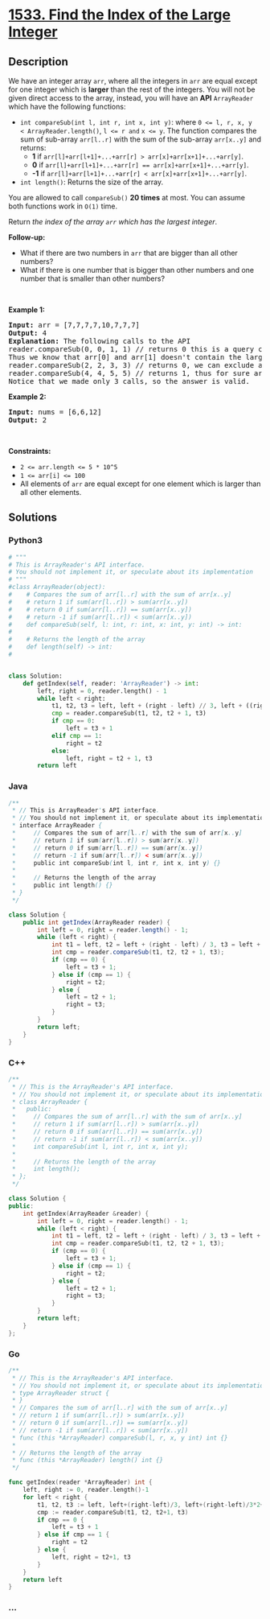 # [1533. Find the Index of the Large Integer](https://leetcode.com/problems/find-the-index-of-the-large-integer)



## Description

<p>We have an integer array <code>arr</code>, where all the integers in <code>arr</code> are equal except for one integer which is <strong>larger</strong> than the rest of the integers. You will not be given direct access to the array, instead, you will have an <strong>API</strong> <code>ArrayReader</code> which have the following functions:</p>

<ul>
	<li><code>int compareSub(int l, int r, int x, int y)</code>: where <code>0 &lt;= l, r, x, y &lt;&nbsp;ArrayReader.length()</code>, <code>l &lt;= r and</code>&nbsp;<code>x &lt;= y</code>. The function compares the sum of sub-array <code>arr[l..r]</code> with the sum of the sub-array <code>arr[x..y]</code> and returns:
	<ul>
		<li><strong>1</strong> if <code>arr[l]+arr[l+1]+...+arr[r] &gt; arr[x]+arr[x+1]+...+arr[y]</code>.</li>
		<li><strong>0</strong> if <code>arr[l]+arr[l+1]+...+arr[r] == arr[x]+arr[x+1]+...+arr[y]</code>.</li>
		<li><strong>-1</strong> if <code>arr[l]+arr[l+1]+...+arr[r] &lt; arr[x]+arr[x+1]+...+arr[y]</code>.</li>
	</ul>
	</li>
	<li><code>int length()</code>: Returns the size of the array.</li>
</ul>

<p>You are allowed to call&nbsp;<code>compareSub()</code>&nbsp;<b>20 times</b> at most. You can assume both functions work in <code>O(1)</code> time.</p>

<p>Return <em>the index of the array <code>arr</code> which has the largest integer</em>.</p>

<p><strong>Follow-up:</strong></p>

<ul>
	<li>What if there are two numbers in <code>arr</code> that are bigger than all other numbers?</li>
	<li>What if there is one number that is bigger than other numbers and one number that is smaller than other numbers?</li>
</ul>

<p>&nbsp;</p>
<p><strong>Example 1:</strong></p>

<pre>
<strong>Input:</strong> arr = [7,7,7,7,10,7,7,7]
<strong>Output:</strong> 4
<strong>Explanation:</strong> The following calls to the API
reader.compareSub(0, 0, 1, 1) // returns 0 this is a query comparing the sub-array (0, 0) with the sub array (1, 1), (i.e. compares arr[0] with arr[1]).
Thus we know that arr[0] and arr[1] doesn&#39;t contain the largest element.
reader.compareSub(2, 2, 3, 3) // returns 0, we can exclude arr[2] and arr[3].
reader.compareSub(4, 4, 5, 5) // returns 1, thus for sure arr[4] is the largest element in the array.
Notice that we made only 3 calls, so the answer is valid.
</pre>

<p><strong>Example 2:</strong></p>

<pre>
<strong>Input:</strong> nums = [6,6,12]
<strong>Output:</strong> 2
</pre>

<p>&nbsp;</p>
<p><strong>Constraints:</strong></p>

<ul>
	<li><code>2 &lt;= arr.length&nbsp;&lt;= 5 * 10^5</code></li>
	<li><code>1 &lt;= arr[i] &lt;= 100</code></li>
	<li>All elements of <code>arr</code> are equal except for one element which is larger than all other elements.</li>
</ul>


## Solutions

<!-- tabs:start -->

### **Python3**

```python
# """
# This is ArrayReader's API interface.
# You should not implement it, or speculate about its implementation
# """
#class ArrayReader(object):
#	 # Compares the sum of arr[l..r] with the sum of arr[x..y]
#	 # return 1 if sum(arr[l..r]) > sum(arr[x..y])
#	 # return 0 if sum(arr[l..r]) == sum(arr[x..y])
#	 # return -1 if sum(arr[l..r]) < sum(arr[x..y])
#    def compareSub(self, l: int, r: int, x: int, y: int) -> int:
#
#	 # Returns the length of the array
#    def length(self) -> int:
#


class Solution:
    def getIndex(self, reader: 'ArrayReader') -> int:
        left, right = 0, reader.length() - 1
        while left < right:
            t1, t2, t3 = left, left + (right - left) // 3, left + ((right - left) // 3) * 2 + 1
            cmp = reader.compareSub(t1, t2, t2 + 1, t3)
            if cmp == 0:
                left = t3 + 1
            elif cmp == 1:
                right = t2
            else:
                left, right = t2 + 1, t3
        return left
```

### **Java**

```java
/**
 * // This is ArrayReader's API interface.
 * // You should not implement it, or speculate about its implementation
 * interface ArrayReader {
 *     // Compares the sum of arr[l..r] with the sum of arr[x..y] 
 *     // return 1 if sum(arr[l..r]) > sum(arr[x..y])
 *     // return 0 if sum(arr[l..r]) == sum(arr[x..y])
 *     // return -1 if sum(arr[l..r]) < sum(arr[x..y])
 *     public int compareSub(int l, int r, int x, int y) {}
 *
 *     // Returns the length of the array
 *     public int length() {}
 * }
 */

class Solution {
    public int getIndex(ArrayReader reader) {
        int left = 0, right = reader.length() - 1;
        while (left < right) {
            int t1 = left, t2 = left + (right - left) / 3, t3 = left + (right - left) / 3 * 2 + 1;
            int cmp = reader.compareSub(t1, t2, t2 + 1, t3);
            if (cmp == 0) {
                left = t3 + 1;
            } else if (cmp == 1) {
                right = t2;
            } else {
                left = t2 + 1;
                right = t3;
            }
        }
        return left;
    }
}
```

### **C++**

```cpp
/**
 * // This is the ArrayReader's API interface.
 * // You should not implement it, or speculate about its implementation
 * class ArrayReader {
 *   public:
 *     // Compares the sum of arr[l..r] with the sum of arr[x..y] 
 *     // return 1 if sum(arr[l..r]) > sum(arr[x..y])
 *     // return 0 if sum(arr[l..r]) == sum(arr[x..y])
 *     // return -1 if sum(arr[l..r]) < sum(arr[x..y])
 *     int compareSub(int l, int r, int x, int y);
 *
 *     // Returns the length of the array
 *     int length();
 * };
 */

class Solution {
public:
    int getIndex(ArrayReader &reader) {
        int left = 0, right = reader.length() - 1;
        while (left < right) {
            int t1 = left, t2 = left + (right - left) / 3, t3 = left + (right - left) / 3 * 2 + 1;
            int cmp = reader.compareSub(t1, t2, t2 + 1, t3);
            if (cmp == 0) {
                left = t3 + 1;
            } else if (cmp == 1) {
                right = t2;
            } else {
                left = t2 + 1;
                right = t3;
            }
        }
        return left;
    }
};
```

### **Go**

```go
/**
 * // This is the ArrayReader's API interface.
 * // You should not implement it, or speculate about its implementation
 * type ArrayReader struct {
 * }
 * // Compares the sum of arr[l..r] with the sum of arr[x..y]
 * // return 1 if sum(arr[l..r]) > sum(arr[x..y])
 * // return 0 if sum(arr[l..r]) == sum(arr[x..y])
 * // return -1 if sum(arr[l..r]) < sum(arr[x..y])
 * func (this *ArrayReader) compareSub(l, r, x, y int) int {}
 *
 * // Returns the length of the array
 * func (this *ArrayReader) length() int {}
 */

func getIndex(reader *ArrayReader) int {
	left, right := 0, reader.length()-1
	for left < right {
		t1, t2, t3 := left, left+(right-left)/3, left+(right-left)/3*2+1
		cmp := reader.compareSub(t1, t2, t2+1, t3)
		if cmp == 0 {
			left = t3 + 1
		} else if cmp == 1 {
			right = t2
		} else {
			left, right = t2+1, t3
		}
	}
	return left
}
```

### **...**

```

```

<!-- tabs:end -->
